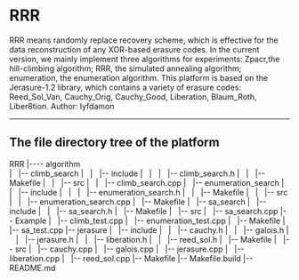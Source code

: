 # RRR
RRR means randomly replace recovery scheme, which is effective for the data reconstruction of any XOR-based erasure codes. In the current version, we mainly implement three algorithms for experiments: Zpacr,the hill-climbing algorithm; RRR, the simulated annealing algorithm; enumeration, the enumeration algorithm. This platform is based on the Jerasure-1.2 library, which contains a variety of erasure codes: Reed_Sol_Van, Cauchy_Orig, Cauchy_Good, Liberation, Blaum_Roth, Liber8tion.
Author: lyfdamon

------------------------------------------------------------------------------------------------------------------------------------------
## The file directory tree of the platform
RRR
|---- algorithm                                                                                                                         
|   |-- climb_search
|   |   |-- include
|   |   |   |-- climb_search.h
|   |   |-- Makefile
|   |   |-- src
|   |       |-- climb_search.cpp
|   |-- enumeration_search
|   |   |-- include
|   |   |   |-- enumeration_search.h
|   |   |-- Makefile
|   |   |-- src
|   |       |-- enumeration_search.cpp
|   |-- Makefile
|   |-- sa_search
|       |-- include
|       |   |-- sa_search.h
|       |-- Makefile
|       |-- src
|           |-- sa_search.cpp
|-- Example
|   |-- climb_test.cpp
|   |-- enumeration_test.cpp
|   |-- Makefile
|   |-- sa_test.cpp
|-- jerasure
|   |-- include
|   |   |-- cauchy.h
|   |   |-- galois.h
|   |   |-- jerasure.h
|   |   |-- liberation.h
|   |   |-- reed_sol.h
|   |-- Makefile
|   |-- src
|       |-- cauchy.cpp
|       |-- galois.cpp
|       |-- jerasure.cpp
|       |-- liberation.cpp
|       |-- reed_sol.cpp
|-- Makefile
|-- Makefile.build
|-- README.md
